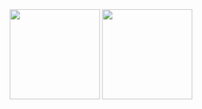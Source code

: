 <div align='center'>
  <img height="160em" src="https://github-readme-stats-eight-theta.vercel.app/api?username=htopalov&show_icons=true&theme=react&include_all_commits=true&count_private=true "/>
  <img height="160em" src="https://github-readme-stats-eight-theta.vercel.app/api/top-langs/?username=htopalov&layout=compact&langs_count=8&hide=java,r&theme=react "/>
</div>
